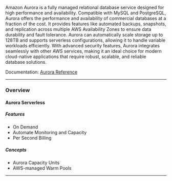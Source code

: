 Amazon Aurora is a fully managed relational database service designed for high performance and availability. Compatible with MySQL and PostgreSQL, Aurora offers the performance and availability of commercial databases at a fraction of the cost. It provides features like automated backups, snapshots, and replication across multiple AWS Availability Zones to ensure data durability and fault tolerance. Aurora can automatically scale storage up to 128TB and supports serverless configurations, allowing it to handle variable workloads efficiently. With advanced security features, Aurora integrates seamlessly with other AWS services, making it an ideal choice for modern cloud-native applications that require robust, scalable, and reliable database solutions.

Documentation: [Aurora Reference](https://aws.amazon.com/rds/aurora/)
___
### Overview
#### Aurora Serverless
##### Features
- On Demand
- Automate Monitoring and Capacity
- Per Second Billing
##### Concepts
- Aurora Capacity Units
- AWS-managed Warm Pools

___